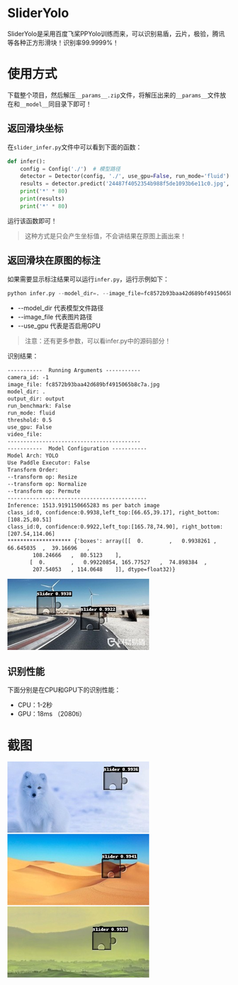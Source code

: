 # SliderYolo
SliderYolo是采用百度飞桨PPYolo训练而来，可以识别易盾，云片，极验，腾讯等各种正方形滑块！识别率99.9999%！

# 使用方式

下载整个项目，然后解压`__params__.zip`文件，将解压出来的`__params__`文件放在和`__model__`同目录下即可！

## 返回滑块坐标

在`slider_infer.py`文件中可以看到下面的函数：

```python
def infer():
    config = Config('./')  # 模型路径
    detector = Detector(config, './', use_gpu=False, run_mode='fluid')
    results = detector.predict('24487f4052354b988f5de1093b6e11c0.jpg', 0.5)  # 0.5 是阈值
    print('*' * 80)
    print(results)
    print('*' * 80)
```

运行该函数即可！

> 这种方式是只会产生坐标值，不会讲结果在原图上画出来！

## 返回滑块在原图的标注

如果需要显示标注结果可以运行`infer.py`，运行示例如下：

```python
python infer.py --model_dir=. --image_file=fc8572b93baa42d689bf4915065b8c7a.jpg --use_gpu=False
```

- --model_dir 代表模型文件路径 
- --image_file 代表图片路径
- --use_gpu 代表是否启用GPU 

> 注意：还有更多参数，可以看infer.py中的源码部分！

识别结果：

```
-----------  Running Arguments -----------
camera_id: -1
image_file: fc8572b93baa42d689bf4915065b8c7a.jpg
model_dir: .
output_dir: output
run_benchmark: False
run_mode: fluid
threshold: 0.5
use_gpu: False
video_file:
------------------------------------------
-----------  Model Configuration -----------
Model Arch: YOLO
Use Paddle Executor: False
Transform Order:
--transform op: Resize
--transform op: Normalize
--transform op: Permute
--------------------------------------------
Inference: 1513.9191150665283 ms per batch image
class_id:0, confidence:0.9938,left_top:[66.65,39.17], right_bottom:[108.25,80.51]
class_id:0, confidence:0.9922,left_top:[165.78,74.90], right_bottom:[207.54,114.06]
******************** {'boxes': array([[  0.        ,   0.9938261 ,  66.645035  ,  39.16696   ,
        108.24666   ,  80.5123    ],
       [  0.        ,   0.99220854, 165.77527   ,  74.898384  ,
        207.54053   , 114.0648    ]], dtype=float32)}
```

![fc8572b93baa42d689bf4915065b8c7a](https://github.com/EnjoyScraping/SliderYolo/blob/main/output/fc8572b93baa42d689bf4915065b8c7a.jpg)

## 识别性能
下面分别是在CPU和GPU下的识别性能：
- CPU：1-2秒
- GPU：18ms （2080ti）
# 截图
![](https://github.com/EnjoyScraping/SliderYolo/blob/main/output/0f8646a42ecf425689906bd47f03885f.jpg)
![](https://github.com/EnjoyScraping/SliderYolo/blob/main/output/24487f4052354b988f5de1093b6e11c0.jpg)
![](https://github.com/EnjoyScraping/SliderYolo/blob/main/output/37cb03648f0f4e1da1c4a9d7f4a13b3a.jpg)

